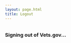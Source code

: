 ```yaml
---
layout: page.html
title: Logout
---
```


<div class="main home" role="main">
  <div class="section main-menu">
    <div class="row">
      <div class="small-12 columns">
        <div class="csp-inline-patch-logout">
        <h3>Signing out of Vets.gov...</h3>
        </div>
      </div>
    </div>
  </div>
</div>

<script>
if (location.search.substring(1) === 'success=true') {
  window.opener.sessionStorage.clear();
  window.opener.location.reload();
  window.close();
}
</script>
